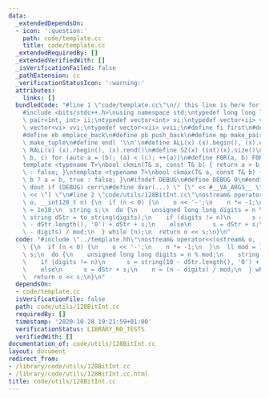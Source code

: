 ```yaml
---
data:
  _extendedDependsOn:
  - icon: ':question:'
    path: code/template.cc
    title: code/template.cc
  _extendedRequiredBy: []
  _extendedVerifiedWith: []
  _isVerificationFailed: false
  _pathExtension: cc
  _verificationStatusIcon: ':warning:'
  attributes:
    links: []
  bundledCode: "#line 1 \"code/template.cc\"\n// this line is here for a reason\n\
    #include <bits/stdc++.h>\nusing namespace std;\ntypedef long long ll;\ntypedef\
    \ pair<int, int> ii;\ntypedef vector<int> vi;\ntypedef vector<ii> vii;\ntypedef\
    \ vector<vi> vvi;\ntypedef vector<vii> vvii;\n#define fi first\n#define se second\n\
    #define eb emplace_back\n#define pb push_back\n#define mp make_pair\n#define mt\
    \ make_tuple\n#define endl '\\n'\n#define ALL(x) (x).begin(), (x).end()\n#define\
    \ RALL(x) (x).rbegin(), (x).rend()\n#define SZ(x) (int)(x).size()\n#define FOR(a,\
    \ b, c) for (auto a = (b); (a) < (c); ++(a))\n#define F0R(a, b) FOR (a, 0, (b))\n\
    template <typename T>\nbool ckmin(T& a, const T& b) { return a > b ? a = b, true\
    \ : false; }\ntemplate <typename T>\nbool ckmax(T& a, const T& b) { return a <\
    \ b ? a = b, true : false; }\n#ifndef DEBUG\n#define DEBUG 0\n#endif\n#define\
    \ dout if (DEBUG) cerr\n#define dvar(...) \" [\" << #__VA_ARGS__ \": \" << (__VA_ARGS__)\
    \ << \"] \"\n#line 2 \"code/utils/128BitInt.cc\"\nostream& operator<<(ostream&\
    \ o, __int128_t n) {\n  if (n < 0) {\n    o << '-';\n    n *= -1;\n  }\n  ll mod\
    \ = 1e18;\n  string s;\n  do {\n    unsigned long long digits = n % mod;\n   \
    \ string dStr = to_string(digits);\n    if (digits != n)\n      s = string(18\
    \ - dStr.length(), '0') + dStr + s;\n    else\n      s = dStr + s;\n    n = (n\
    \ - digits) / mod;\n  } while (n);\n  return o << s;\n}\n"
  code: "#include \"../template.hh\"\nostream& operator<<(ostream& o, __int128_t n)\
    \ {\n  if (n < 0) {\n    o << '-';\n    n *= -1;\n  }\n  ll mod = 1e18;\n  string\
    \ s;\n  do {\n    unsigned long long digits = n % mod;\n    string dStr = to_string(digits);\n\
    \    if (digits != n)\n      s = string(18 - dStr.length(), '0') + dStr + s;\n\
    \    else\n      s = dStr + s;\n    n = (n - digits) / mod;\n  } while (n);\n\
    \  return o << s;\n}\n"
  dependsOn:
  - code/template.cc
  isVerificationFile: false
  path: code/utils/128BitInt.cc
  requiredBy: []
  timestamp: '2020-10-28 19:21:59+01:00'
  verificationStatus: LIBRARY_NO_TESTS
  verifiedWith: []
documentation_of: code/utils/128BitInt.cc
layout: document
redirect_from:
- /library/code/utils/128BitInt.cc
- /library/code/utils/128BitInt.cc.html
title: code/utils/128BitInt.cc
---
```

